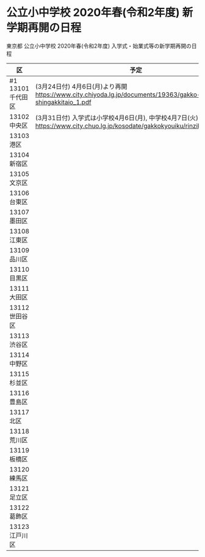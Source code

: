 # 公立小中学校 2020年春(令和2年度) 新学期再開の日程

東京都 公立小中学校 2020年春(令和2年度) 入学式・始業式等の新学期再開の日程

| 区            | 予定    |
| ------------- | ------- |
| #1 13101千代田区 |(3月24日付) 4月6日(月)より再開 https://www.city.chiyoda.lg.jp/documents/19363/gakko-shingakkitaio_1.pdf
| 13102中央区   |(3月31日付) 入学式は小学校4月6日(月), 中学校4月7日(火) https://www.city.chuo.lg.jp/kosodate/gakkokyouiku/rinzikyuukou.html
| 13103港区     |
| 13104新宿区   |
| 13105文京区   |
| 13106台東区   |
| 13107墨田区   |
| 13108江東区   |
| 13109品川区   |
| 13110目黒区   |
| 13111大田区   |
| 13112世田谷区 |
| 13113渋谷区   |
| 13114中野区   |
| 13115杉並区   |
| 13116豊島区   |
| 13117北区     |
| 13118荒川区   |
| 13119板橋区   |
| 13120練馬区   |
| 13121足立区   |
| 13122葛飾区   |
| 13123江戸川区 |
